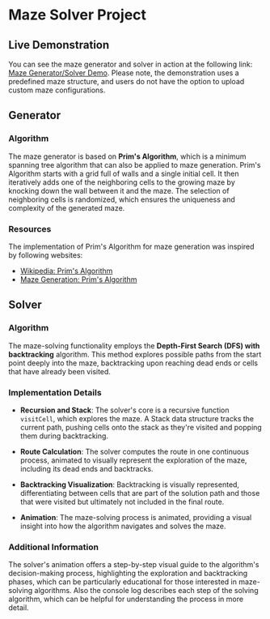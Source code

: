 # Maze Solver Project

## Live Demonstration
You can see the maze generator and solver in action at the following link: [Maze Generator/Solver Demo](https://maze.fhallengreen.com/). Please note, the demonstration uses a predefined maze structure, and users do not have the option to upload custom maze configurations.

## Generator

### Algorithm
The maze generator is based on **Prim's Algorithm**, which is a minimum spanning tree algorithm that can also be applied to maze generation. Prim's Algorithm starts with a grid full of walls and a single initial cell. It then iteratively adds one of the neighboring cells to the growing maze by knocking down the wall between it and the maze. The selection of neighboring cells is randomized, which ensures the uniqueness and complexity of the generated maze.

### Resources
The implementation of Prim's Algorithm for maze generation was inspired by following websites:
- [Wikipedia: Prim's Algorithm](https://en.wikipedia.org/wiki/Prim%27s_algorithm)
- [Maze Generation: Prim's Algorithm](http://weblog.jamisbuck.org/2011/1/10/maze-generation-prim-s-algorithm)

## Solver

### Algorithm
The maze-solving functionality employs the **Depth-First Search (DFS) with backtracking** algorithm. This method explores possible paths from the start point deeply into the maze, backtracking upon reaching dead ends or cells that have already been visited.

### Implementation Details
- **Recursion and Stack**: The solver's core is a recursive function `visitCell`, which explores the maze. A Stack data structure tracks the current path, pushing cells onto the stack as they're visited and popping them during backtracking.
  
- **Route Calculation**: The solver computes the route in one continuous process, animated to visually represent the exploration of the maze, including its dead ends and backtracks.

- **Backtracking Visualization**: Backtracking is visually represented, differentiating between cells that are part of the solution path and those that were visited but ultimately not included in the final route.

- **Animation**: The maze-solving process is animated, providing a visual insight into how the algorithm navigates and solves the maze.

### Additional Information
The solver's animation offers a step-by-step visual guide to the algorithm's decision-making process, highlighting the exploration and backtracking phases, which can be particularly educational for those interested in maze-solving algorithms.
Also the console log describes each step of the solving algorithm, which can be helpful for understanding the process in more detail.
